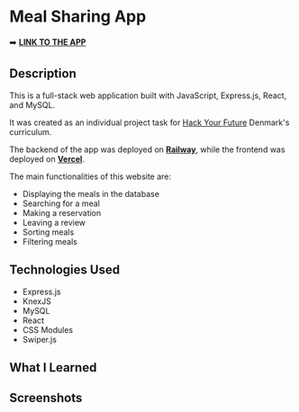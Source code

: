 # Meal Sharing App

➡️ <a href="" target="_blank">**LINK TO THE APP**</a>

## Description

This is a full-stack web application built with JavaScript, Express.js, React, and MySQL.

It was created as an individual project task for [Hack Your Future](https://github.com/HackYourFuture-CPH) Denmark's curriculum.

The backend of the app was deployed on **[Railway](https://railway.app/)**, while the frontend was deployed on **[Vercel](https://vercel.com/)**.

The main functionalities of this website are:

-   Displaying the meals in the database
-   Searching for a meal
-   Making a reservation
-   Leaving a review
-   Sorting meals
-   Filtering meals

## Technologies Used

-   Express.js
-   KnexJS
-   MySQL
-   React
-   CSS Modules
-   Swiper.js

## What I Learned

## Screenshots

[//]: # ()
[//]: # (## Deploying)

[//]: # ()
[//]: # (All 3 components &#40;database, API, web app&#41; can be deployed for free at [Render.com]&#40;https://render.com&#41;.)

[//]: # (Sign in using your Github account to make the process smoother.)

[//]: # (When you sign in you can specify which of your repositories you want Render.com to have access to.)

[//]: # ()
[//]: # ([Database and API deployment instructions]&#40;./api/README.md#deploying&#41;  )

[//]: # ([App deployment instructions]&#40;./app/README.md#deploying-a-static-web-app&#41;)
